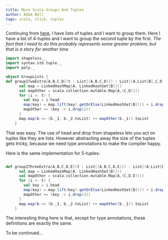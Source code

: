 ```yaml
---
title: More Scala Groups And Tuples
author: Adam Bell
tags: scala, slick, tuples
---
```


Continuing from [here](http://cascadeofinsights.com/posts/2015-08-04-scala-slick-group-joins.html), I have lists of tuples and I want to group them.  Here I have a list of 4-tuples and I want to group the second tuple by the first.  *The fact that I need to do this probably represents some greater problem, but that is a story for another time*  

``` scala
import shapeless._
import syntax.std.tuple._
import poly._

object GroupLists {
def group1TwoExtra[A,B,C,D](t : List[(A,B,C,D)]) : List[(A,List[B],C,D)] = {
      val map = LinkedHashMap[A, LinkedHashSet[B]]()
      val mapOther = scala.collection.mutable.Map[A,(C,D)]()
      for (i <- t) {
        val key = i.head
        map(key) = map.lift(key).getOrElse(LinkedHashSet[B]()) + i.drop(1).head
        mapOther += (key -> i.drop(2))
      }
      map.map(b => (b._1, b._2.toList) ++ mapOther(b._1)).toList
    }
```
<!--more-->
That was easy.  The use of head and drop from shapeless lets you act on tuples like they are lists.  However abstracting away the size of the tuples gets tricky, because we need type annotations to make the compiler happy.  

Here is the same implementation for 5-tuples:
``` scala

def group1ThreeExtra[A,B,C,D,E](t : List[(A,B,C,D,E)]) : List[(A,List[B],C,D,E)] = {
      val map = LinkedHashMap[A, LinkedHashSet[B]]()
      val mapOther = scala.collection.mutable.Map[A,(C,D,E)]()
      for (i <- t) {
        val key = i.head
        map(key) = map.lift(key).getOrElse(LinkedHashSet[B]()) + i.drop(1).head
        mapOther += (key -> i.drop(2))
      }
      map.map(b => (b._1, b._2.toList) ++ mapOther(b._1)).toList
    }

```
The interesting thing here is that, except for type annotations, these definitions are exactly the same.

To be continued...
